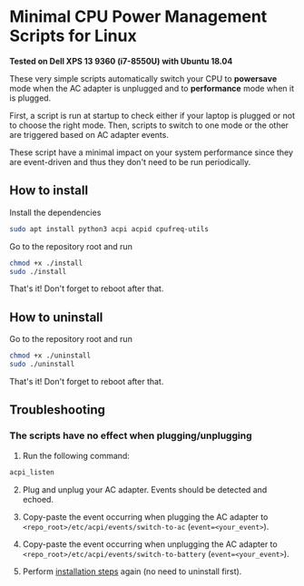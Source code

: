 # Minimal CPU Power Management Scripts for Linux

__Tested on Dell XPS 13 9360 (i7-8550U) with Ubuntu 18.04__

These very simple scripts automatically switch your CPU to __powersave__ mode when the AC adapter is unplugged and to __performance__ mode when it is plugged.

First, a script is run at startup to check either if your laptop is plugged or not to choose the right mode. Then, scripts to switch to one mode or the other are triggered based on AC adapter events.

These script have a minimal impact on your system performance since they are event-driven and thus they don't need to be run periodically.

## How to install

Install the dependencies

```bash
sudo apt install python3 acpi acpid cpufreq-utils
```

Go to the repository root and run

```bash
chmod +x ./install
sudo ./install
```

That's it! Don't forget to reboot after that.

## How to uninstall

Go to the repository root and run

```bash
chmod +x ./uninstall
sudo ./uninstall
```

That's it! Don't forget to reboot after that.



## Troubleshooting

### The scripts have no effect when plugging/unplugging

1. Run the following command:

```bash
acpi_listen
```

2. Plug and unplug your AC adapter. Events should be detected and echoed.

3. Copy-paste the event occurring when plugging the AC adapter to `<repo_root>/etc/acpi/events/switch-to-ac` (`event=<your_event>`).

4. Copy-paste the event occurring when unplugging the AC adapter to `<repo_root>/etc/acpi/events/switch-to-battery` (`event=<your_event>`).

5. Perform [installation steps](#How-to-install) again (no need to uninstall first).